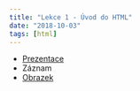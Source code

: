 ```yaml
---
title: "Lekce 1 - Úvod do HTML"
date: "2018-10-03"
tags: [html]
---
```


* [Prezentace](/prezentace/prezentace1.html)
* Záznam
* [Obrazek](podzim.jpg)
